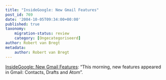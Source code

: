 ```yaml
---
title: "InsideGoogle: New Gmail Features"
post_id: 769
date: '2004-10-05T09:34:00+00:00'
published: true
taxonomy:
    migration-status: review
    category: [Ongecategoriseerd]
author: Robert van Bregt
metadata:
    author: Robert van Bregt
---
```

[InsideGoogle: New Gmail Features](https://web.archive.org/web/20050207110754/http://insidegoogle.blogspot.com/2004/10/new-gmail-features.html): “This morning, new features appeared in Gmail: Contacts, Drafts and Atom”.